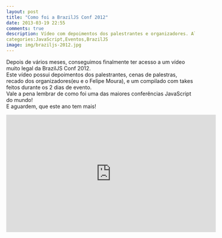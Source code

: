 ```yaml
---
layout: post
title: "Como foi a BrazilJS Conf 2012"
date: 2013-03-19 22:55
comments: true
description: Vídeo com depoimentos dos palestrantes e organizadores. Além disso, o vídeo é um resumo do que aconteceu na maior conferência JavaScript do mundo!
categories:JavaScript,Eventos,BrazilJS
image: img/braziljs-2012.jpg
---
```


Depois de vários meses, conseguimos finalmente ter acesso a um vídeo muito legal da BrazilJS Conf 2012.  
Este vídeo possui depoimentos dos palestrantes, cenas de palestras, recado dos organizadores(eu e o Felipe Moura), e um compilado com takes feitos durante os 2 dias de evento.  
Vale a pena lembrar de como foi uma das maiores conferências JavaScript do mundo!  
E aguardem, que este ano tem mais!  

<iframe width="560" height="315" src="http://www.youtube.com/embed/mHtMWaae9xY?list=UUnLdHOuue5i1O7TsH6oh07w" frameborder="0" allowfullscreen></iframe>